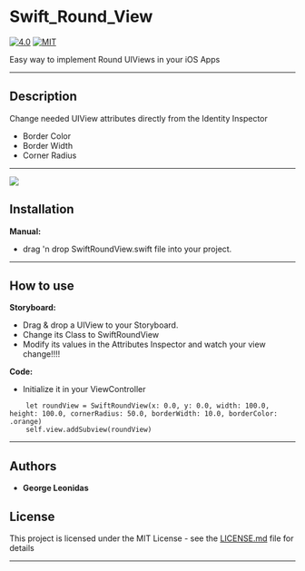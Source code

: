 # Swift_Round_View

[![4.0](https://img.shields.io/badge/Swift-4.0-green.svg)](https://developer.apple.com/swift/)
[![MIT](https://img.shields.io/github/license/mashape/apistatus.svg)](https://opensource.org/licenses/MIT)

Easy way to implement Round UIViews in your iOS Apps

----------

Description
----------- 

Change needed UIView attributes directly from the Identity Inspector 

- Border Color
- Border Width
- Corner Radius

----------

![](Walkthrough.gif)

Installation
-------------

**Manual:**

- drag 'n drop SwiftRoundView.swift file into your project.

----------

How to use
-------------

**Storyboard:** 

- Drag & drop a UIView to your Storyboard. 
- Change its Class to SwiftRoundView 
- Modify its values in the Attributes Inspector and watch your view change!!!!

**Code:**

- Initialize it in your ViewController
```
    let roundView = SwiftRoundView(x: 0.0, y: 0.0, width: 100.0, height: 100.0, cornerRadius: 50.0, borderWidth: 10.0, borderColor: .orange)
    self.view.addSubview(roundView)
```

----------

## Authors

* **George Leonidas** 

## License

This project is licensed under the MIT License - see the [LICENSE.md](LICENSE.md) file for details

----------
